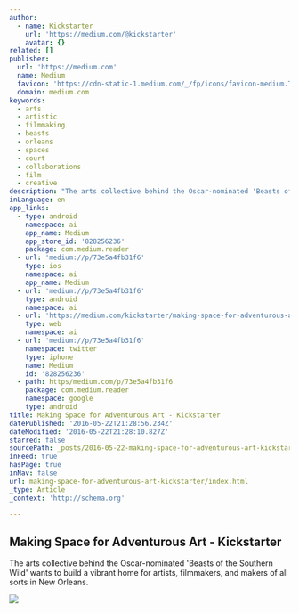 ```yaml
---
author:
  - name: Kickstarter
    url: 'https://medium.com/@kickstarter'
    avatar: {}
related: []
publisher:
  url: 'https://medium.com'
  name: Medium
  favicon: 'https://cdn-static-1.medium.com/_/fp/icons/favicon-medium.TAS6uQ-Y7kcKgi0xjcYHXw.ico'
  domain: medium.com
keywords:
  - arts
  - artistic
  - filmmaking
  - beasts
  - orleans
  - spaces
  - court
  - collaborations
  - film
  - creative
description: "The arts collective behind the Oscar-nominated 'Beasts of the Southern Wild' wants to build a vibrant home for artists, filmmakers, and makers of all sorts in New Orleans."
inLanguage: en
app_links:
  - type: android
    namespace: ai
    app_name: Medium
    app_store_id: '828256236'
    package: com.medium.reader
  - url: 'medium://p/73e5a4fb31f6'
    type: ios
    namespace: ai
    app_name: Medium
  - url: 'medium://p/73e5a4fb31f6'
    type: android
    namespace: ai
  - url: 'https://medium.com/kickstarter/making-space-for-adventurous-art-73e5a4fb31f6'
    type: web
    namespace: ai
  - url: 'medium://p/73e5a4fb31f6'
    namespace: twitter
    type: iphone
    name: Medium
    id: '828256236'
  - path: https/medium.com/p/73e5a4fb31f6
    package: com.medium.reader
    namespace: google
    type: android
title: Making Space for Adventurous Art - Kickstarter
datePublished: '2016-05-22T21:28:56.234Z'
dateModified: '2016-05-22T21:28:10.827Z'
starred: false
sourcePath: _posts/2016-05-22-making-space-for-adventurous-art-kickstarter.md
inFeed: true
hasPage: true
inNav: false
url: making-space-for-adventurous-art-kickstarter/index.html
_type: Article
_context: 'http://schema.org'

---
```

<article style=""><h1>Making Space for Adventurous Art - Kickstarter</h1><p>The arts collective behind the Oscar-nominated 'Beasts of the Southern Wild' wants to build a vibrant home for artists, filmmakers, and makers of all sorts in New Orleans.</p><img src="https://d262ilb51hltx0.cloudfront.net/max/2000/1*12ftjiE7N5_rMmwrZaITfg.jpeg" /></article>
